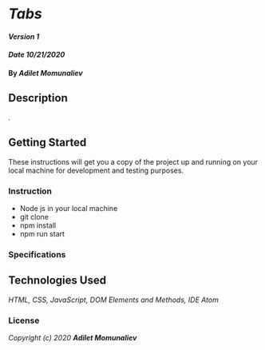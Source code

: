 # _Tabs_

#### _Version 1_
#### _Date 10/21/2020_
#### By _**Adilet Momunaliev**_

## Description

_._

## Getting Started

These instructions will get you a copy of the project up and running on your local machine for development and testing purposes.

### Instruction

* Node js in your local machine
* git clone
* npm install
* npm run start
### Specifications
 <!-- ![min-width:620px](picture); -->
## Technologies Used

_HTML, CSS, JavaScript, DOM Elements and Methods, IDE Atom_

### License

*_Copyright (c) 2020 **Adilet Momunaliev**_*
